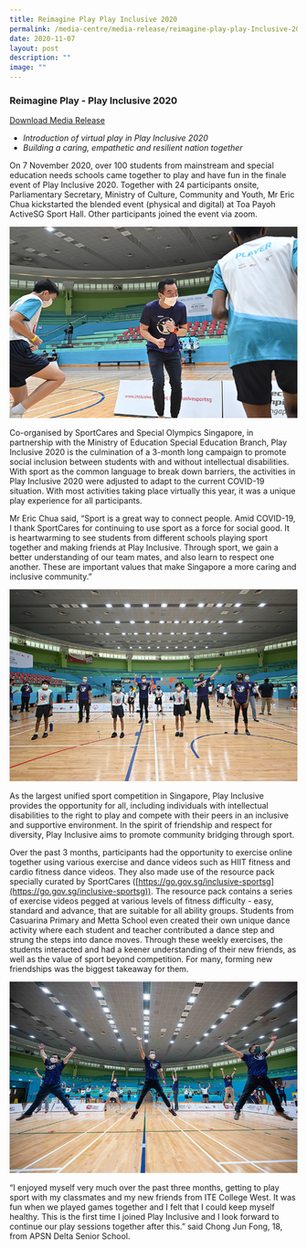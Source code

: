 ```yaml
---
title: Reimagine Play Play Inclusive 2020
permalink: /media-centre/media-release/reimagine-play-play-Inclusive-2020/
date: 2020-11-07
layout: post
description: ""
image: ""
---
```

### **Reimagine Play - Play Inclusive 2020**

[Download Media Release](/files/Media%20Centre/Media%20Release/2020/November/Play%20inclusive%202020%20copy.pdf)

* _Introduction of virtual play in Play Inclusive 2020_
* _Building a caring, empathetic and resilient nation together_

On 7 November 2020, over 100 students from mainstream and special education needs schools came together to play and have fun in the finale event of Play Inclusive 2020. Together with 24 participants onsite, Parliamentary Secretary, Ministry of Culture, Community and Youth, Mr Eric Chua kickstarted the blended event (physical and digital) at Toa Payoh ActiveSG Sport Hall. Other participants joined the event via zoom.

![](/images/Media%20Centre/Media%20Release/2020/November/eric_chua.jpeg)

Co-organised by SportCares and Special Olympics Singapore, in partnership with the Ministry of Education Special Education Branch, Play Inclusive 2020 is the culmination of a 3-month long campaign to promote social inclusion between students with and without intellectual disabilities. With sport as the common language to break down barriers, the activities in Play Inclusive 2020 were adjusted to adapt to the current COVID-19 situation. With most activities taking place virtually this year, it was a unique play experience for all participants.

Mr Eric Chua said, “Sport is a great way to connect people. Amid COVID-19, I thank SportCares for continuing to use sport as a force for social good. It is heartwarming to see students from different schools playing sport together and making friends at Play Inclusive. Through sport, we gain a better understanding of our team mates, and also learn to respect one another. These are important values that make Singapore a more caring and inclusive community.”

![](/images/Media%20Centre/Media%20Release/2020/November/Group-Photo.jpeg)

As the largest unified sport competition in Singapore, Play Inclusive provides the opportunity for all, including individuals with intellectual disabilities to the right to play and compete with their peers in an inclusive and supportive environment. In the spirit of friendship and respect for diversity, Play Inclusive aims to promote community bridging through sport.

Over the past 3 months, participants had the opportunity to exercise online together using various exercise and dance videos such as HIIT fitness and cardio fitness dance videos. They also made use of the resource pack specially curated by SportCares ([https://go.gov.sg/inclusive-sportsg](https://go.gov.sg/inclusive-sportsg)). The resource pack contains a series of exercise videos pegged at various levels of fitness difficulty - easy, standard and advance, that are suitable for all ability groups. Students from Casuarina Primary and Metta School even created their own unique dance activity where each student and teacher contributed a dance step and strung the steps into dance moves. Through these weekly exercises, the students interacted and had a keener understanding of their new friends, as well as the value of sport beyond competition. For many, forming new friendships was the biggest takeaway for them.

![](/images/Media%20Centre/Media%20Release/2020/November/Virtual-High-Five.jpeg)

“I enjoyed myself very much over the past three months, getting to play sport with my classmates and my new friends from ITE College West. It was fun when we played games together and I felt that I could keep myself healthy. This is the first time I joined Play Inclusive and I look forward to continue our play sessions together after this.” said Chong Jun Fong, 18, from APSN Delta Senior School.